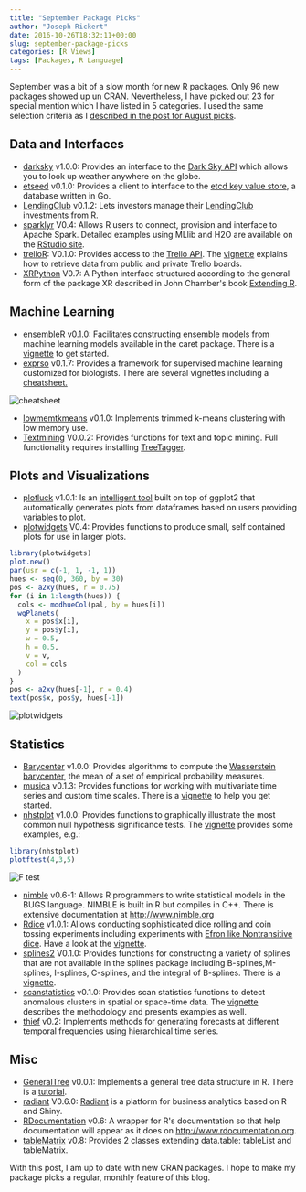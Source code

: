 ```yaml
---
title: "September Package Picks"
author: "Joseph Rickert"
date: 2016-10-26T18:32:11+00:00
slug: september-package-picks
categories: [R Views]
tags: [Packages, R Language]
---
```


September was a bit of a slow month for new R packages. Only 96 new packages showed up un CRAN. Nevertheless, I have picked out 23 for special mention which I have listed in 5 categories. I used the same selection criteria as I [described in the post for August picks](/2016/10/21/august-package-picks/).

## Data and Interfaces

-   [darksky](https://mran.revolutionanalytics.com/package/darksky/) v1.0.0: Provides an interface to the [Dark Sky API](https://darksky.net/dev/docs) which allows you to look up weather anywhere on the globe.
-   [etseed](https://mran.revolutionanalytics.com/package/etseed/) v0.1.0: Provides a client to interface to the [etcd key value store](https://github.com/coreos/etcd), a database written in Go.
-   [LendingClub](https://mran.revolutionanalytics.com/package/LendingClub/) v0.1.2: Lets investors manage their [LendingClub](https://www.lendingclub.com/) investments from R.
- [sparklyr](https://mran.revolutionanalytics.com/package/sparklyr/) V0.4: Allows R users to connect, provision and interface to Apache Spark. Detailed examples using MLlib and H2O are available on the [RStudio site](http://spark.rstudio.com/).
- [trelloR](https://mran.revolutionanalytics.com/package/trelloR/): V0.1.0: Provides access to the [Trello API](https://developers.trello.com/). The [vignette](https://mran.revolutionanalytics.com/web/packages/trelloR/vignettes/R_API_for_Trello.html) explains how to retrieve data from public and private Trello boards.
- [XRPython](https://mran.revolutionanalytics.com/package/XRPython/) V0.7: A Python interface structured according to the general form of the package XR described in John Chamber's book  [Extending R](https://www.crcpress.com/Extending-R/Chambers/p/book/9781498775717).

## Machine Learning

-    [ensembleR](https://mran.revolutionanalytics.com/package/ensembleR/) v0.1.0: Facilitates constructing ensemble models from machine learning models available in the caret package. There is a [vignette](https://mran.revolutionanalytics.com/web/packages/ensembleR/vignettes/Introduction_to_ensembleR.html) to get started.
-   [exprso](https://mran.revolutionanalytics.com/package/exprso/) v0.1.7: Provides a framework for supervised machine learning customized for biologists. There are several vignettes including a [cheatsheet.](https://mran.revolutionanalytics.com/web/packages/exprso/vignettes/cheatsheet.html)

![cheatsheet](https://www.rstudio.com/wp-content/uploads/2016/10/cheatsheet-1024x885.jpeg)

-   [lowmemtkmeans](https://mran.revolutionanalytics.com/web/packages/lowmemtkmeans/lowmemtkmeans.pdf) v0.1.0: Implements trimmed k-means clustering with low memory use.
- [Textmining](https://mran.revolutionanalytics.com/package/textmining/) V0.0.2: Provides functions for text and topic mining. Full functionality requires installing [TreeTagger](http://www.cis.uni-muenchen.de/~schmid/tools/TreeTagger/).

## Plots and Visualizations

-   [plotluck](https://mran.revolutionanalytics.com/package/plotluck/) v1.0.1: Is an [intelligent tool](https://mran.revolutionanalytics.com/web/packages/plotluck/vignettes/plotluck.html) built on top of ggplot2 that automatically generates plots from dataframes based on users providing variables to plot.
-   [plotwidgets](https://mran.revolutionanalytics.com/package/plotwidgets/) V0.4: Provides functions to produce small, self contained plots for use in larger plots.

```r
library(plotwidgets)
plot.new()
par(usr = c(-1, 1, -1, 1))
hues <- seq(0, 360, by = 30)
pos <- a2xy(hues, r = 0.75)
for (i in 1:length(hues)) {
  cols <- modhueCol(pal, by = hues[i])
  wgPlanets(
    x = pos$x[i],
    y = pos$y[i],
    w = 0.5,
    h = 0.5,
    v = v,
    col = cols
  )
}
pos <- a2xy(hues[-1], r = 0.4)
text(pos$x, pos$y, hues[-1])
```

![plotwidgets](https://www.rstudio.com/wp-content/uploads/2016/10/plotwidgets.png)

## Statistics

-   [Barycenter](https://mran.revolutionanalytics.com/package/Barycenter/) v1.0.0: Provides algorithms to compute the [Wasserstein barycenter](http://jmlr.org/proceedings/papers/v32/cuturi14.pdf), the mean of a set of empirical probability measures.
-   [musica](https://mran.revolutionanalytics.com/package/musica/) v0.1.3: Provides functions for working with multivariate time series and custom time scales. There is a [vignette](https://mran.revolutionanalytics.com/web/packages/musica/vignettes/using_musica.html) to help you get started.
-   [nhstplot](https://mran.revolutionanalytics.com/package/nhstplot/) v1.0.0: Provides functions to graphically illustrate the most common null hypothesis significance tests. The [vignette](https://mran.revolutionanalytics.com/web/packages/nhstplot/vignettes/nhstplot.html) provides some examples, e.g.:

```r
library(nhstplot)
plotftest(4,3,5)
```

![F test](https://www.rstudio.com/wp-content/uploads/2016/10/F-test.png)

-   [nimble](https://mran.revolutionanalytics.com/package/nimble/) v0.6-1: Allows R programmers to write statistical models in the BUGS language. NIMBLE is built in R but compiles in C++. There is extensive documentation at http://www.nimble.org
-   [Rdice](https://mran.revolutionanalytics.com/package/Rdice/) v1.0.1: Allows conducting sophisticated dice rolling and coin tossing experiments including experiments with [Efron like Nontransitive dice](https://en.wikipedia.org/wiki/Nontransitive_dice). Have a look at the [vignette](https://mran.revolutionanalytics.com/web/packages/Rdice/vignettes/Rdice-vignette.pdf).
- [splines2](https://mran.revolutionanalytics.com/package/splines2/) V0.1.0: Provides functions for constructing a variety of splines that are not available in the splines package including B-splines,M-splines, I-splines, C-splines, and the integral of B-splines. There is a [vignette](https://mran.revolutionanalytics.com/web/packages/splines2/vignettes/splines2-intro.html).
-   [scanstatistics](https://mran.revolutionanalytics.com/web/packages/scanstatistics/scanstatistics.pdf) v0.1.0: Provides scan statistics functions to detect anomalous clusters in spatial or space-time data. The [vignette](https://mran.revolutionanalytics.com/web/packages/scanstatistics/vignettes/introduction.html) describes the methodology and presents examples as well.
-   [thief](https://mran.revolutionanalytics.com/package/thief/) v0.2: Implements methods for generating forecasts at different temporal frequencies using hierarchical time series.

## Misc

-   [GeneralTree](https://mran.revolutionanalytics.com/package/GeneralTree/) v0.0.1: Implements a general tree data structure in R. There is a [tutorial](https://mran.revolutionanalytics.com/web/packages/GeneralTree/vignettes/tutorial.html).
- [radiant](https://mran.revolutionanalytics.com/package/radiant/) V0.6.0: [Radiant](https://mran.revolutionanalytics.com/web/packages/radiant/vignettes/programming.html) is a platform for business analytics based on R and Shiny.
- [RDocumentation](https://mran.revolutionanalytics.com/package/RDocumentation/) v0.6: A wrapper for R's documentation so that help documentation will appear as it does on http://www.rdocumentation.org.
-   [tableMatrix](https://mran.revolutionanalytics.com/package/tableMatrix/) v0.8: Provides 2 classes extending data.table: tableList and tableMatrix.

With this post, I am up to date with new CRAN packages. I hope to make my package picks a regular, monthly feature of this blog.
